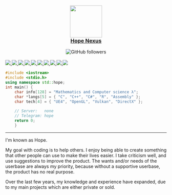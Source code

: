 <a href="link">
    <h3 align="center">
        <img src="https://media.discordapp.net/attachments/813341662545313832/813343404507267092/pokemon_pixel.gif" length="100" width="100"><br>
        Hope Nexus
    </h3>
</a>

<div align="center">
    <a href"https://github.com/HOPE-NEXUS?tab=followers">
        <img alt="GitHub followers" 
             src="https://img.shields.io/github/followers/HOPE-NEXUS?colorA=1e1e28&colorB=c9cbff&logo=Github&style=for-the-badge" />
    </a>
</div><br>

<div style="width: 10px;"></div>
<a  href="link">
<img src="https://readme-components.vercel.app/api?component=logo&logo=c&text=false&animation=spin&fill=black&textfill=red&">
<img src="https://readme-components.vercel.app/api?component=logo&logo=r&text=false&animation=spin&fill=black&textfill=red&">
<img src="https://readme-components.vercel.app/api?component=logo&logo=go&text=false&animation=spin&fill=black&textfill=bface6&">
<img src="https://readme-components.vercel.app/api?component=logo&logo=firefox&text=false&animation=spin&fill=black&textfill=bface6&">
<img src="https://readme-components.vercel.app/api?component=logo&logo=python&text=false&animation=spin&fill=black&textfill=deaded&">
<img src="https://readme-components.vercel.app/api?component=logo&logo=tensorflow&text=false&animation=spin&fill=black&textfill=deaded&">
<img src="https://readme-components.vercel.app/api?component=logo&logo=java&text=false&animation=spin&fill=black&textfill=bface6&">
<img src="https://readme-components.vercel.app/api?component=logo&logo=react&text=false&animation=spin&fill=black&textfill=bface6&">
<img src="https://readme-components.vercel.app/api?component=logo&logo=javascript&text=false&animation=spin&fill=black&textfill=red&">
<img src="https://readme-components.vercel.app/api?component=logo&logo=cplusplus&text=false&animation=spin&fill=black&textfill=red&">
    
</a>

```C++
#include <iostream>
#include <stdio.h>
using namespace std::hope;
int main() {
    char info[128] = "Mathematics and Computer science λ";
    char *langs[5] = { "C", "C++", "C#", "R", "Assembly" };
    char tech[4] = { "UE4", "OpenGL", "Vulkan", "DirectX" };
    
    // Server:   none
    // Telegram: hope
    return 0; 
    }
``` 
-----------

I'm known as Hope. <br>

My goal with coding is to help others. I enjoy being able to create something that other people can use to make their lives easier. I take criticism well, and use suggestions to improve the product. The wants and/or needs of the userbase are always my priority, because without a supportive userbase, the product has no real purpose. <br>

Over the last few years, my knowledge and experience have expanded, due to my main projects which are either private or sold.
